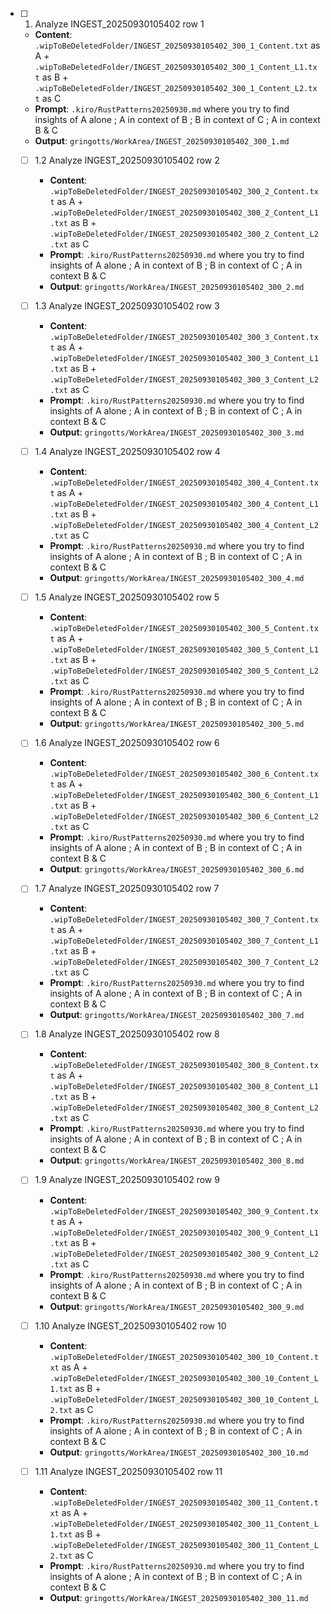 - [ ] 1. Analyze INGEST_20250930105402 row 1
  - **Content**: `.wipToBeDeletedFolder/INGEST_20250930105402_300_1_Content.txt` as A + `.wipToBeDeletedFolder/INGEST_20250930105402_300_1_Content_L1.txt` as B + `.wipToBeDeletedFolder/INGEST_20250930105402_300_1_Content_L2.txt` as C
  - **Prompt**: `.kiro/RustPatterns20250930.md` where you try to find insights of A alone ; A in context of B ; B in context of C ; A in context B & C
  - **Output**: `gringotts/WorkArea/INGEST_20250930105402_300_1.md`

  - [ ] 1.2 Analyze INGEST_20250930105402 row 2
    - **Content**: `.wipToBeDeletedFolder/INGEST_20250930105402_300_2_Content.txt` as A + `.wipToBeDeletedFolder/INGEST_20250930105402_300_2_Content_L1.txt` as B + `.wipToBeDeletedFolder/INGEST_20250930105402_300_2_Content_L2.txt` as C
    - **Prompt**: `.kiro/RustPatterns20250930.md` where you try to find insights of A alone ; A in context of B ; B in context of C ; A in context B & C
    - **Output**: `gringotts/WorkArea/INGEST_20250930105402_300_2.md`

  - [ ] 1.3 Analyze INGEST_20250930105402 row 3
    - **Content**: `.wipToBeDeletedFolder/INGEST_20250930105402_300_3_Content.txt` as A + `.wipToBeDeletedFolder/INGEST_20250930105402_300_3_Content_L1.txt` as B + `.wipToBeDeletedFolder/INGEST_20250930105402_300_3_Content_L2.txt` as C
    - **Prompt**: `.kiro/RustPatterns20250930.md` where you try to find insights of A alone ; A in context of B ; B in context of C ; A in context B & C
    - **Output**: `gringotts/WorkArea/INGEST_20250930105402_300_3.md`

  - [ ] 1.4 Analyze INGEST_20250930105402 row 4
    - **Content**: `.wipToBeDeletedFolder/INGEST_20250930105402_300_4_Content.txt` as A + `.wipToBeDeletedFolder/INGEST_20250930105402_300_4_Content_L1.txt` as B + `.wipToBeDeletedFolder/INGEST_20250930105402_300_4_Content_L2.txt` as C
    - **Prompt**: `.kiro/RustPatterns20250930.md` where you try to find insights of A alone ; A in context of B ; B in context of C ; A in context B & C
    - **Output**: `gringotts/WorkArea/INGEST_20250930105402_300_4.md`

  - [ ] 1.5 Analyze INGEST_20250930105402 row 5
    - **Content**: `.wipToBeDeletedFolder/INGEST_20250930105402_300_5_Content.txt` as A + `.wipToBeDeletedFolder/INGEST_20250930105402_300_5_Content_L1.txt` as B + `.wipToBeDeletedFolder/INGEST_20250930105402_300_5_Content_L2.txt` as C
    - **Prompt**: `.kiro/RustPatterns20250930.md` where you try to find insights of A alone ; A in context of B ; B in context of C ; A in context B & C
    - **Output**: `gringotts/WorkArea/INGEST_20250930105402_300_5.md`

  - [ ] 1.6 Analyze INGEST_20250930105402 row 6
    - **Content**: `.wipToBeDeletedFolder/INGEST_20250930105402_300_6_Content.txt` as A + `.wipToBeDeletedFolder/INGEST_20250930105402_300_6_Content_L1.txt` as B + `.wipToBeDeletedFolder/INGEST_20250930105402_300_6_Content_L2.txt` as C
    - **Prompt**: `.kiro/RustPatterns20250930.md` where you try to find insights of A alone ; A in context of B ; B in context of C ; A in context B & C
    - **Output**: `gringotts/WorkArea/INGEST_20250930105402_300_6.md`

  - [ ] 1.7 Analyze INGEST_20250930105402 row 7
    - **Content**: `.wipToBeDeletedFolder/INGEST_20250930105402_300_7_Content.txt` as A + `.wipToBeDeletedFolder/INGEST_20250930105402_300_7_Content_L1.txt` as B + `.wipToBeDeletedFolder/INGEST_20250930105402_300_7_Content_L2.txt` as C
    - **Prompt**: `.kiro/RustPatterns20250930.md` where you try to find insights of A alone ; A in context of B ; B in context of C ; A in context B & C
    - **Output**: `gringotts/WorkArea/INGEST_20250930105402_300_7.md`

  - [ ] 1.8 Analyze INGEST_20250930105402 row 8
    - **Content**: `.wipToBeDeletedFolder/INGEST_20250930105402_300_8_Content.txt` as A + `.wipToBeDeletedFolder/INGEST_20250930105402_300_8_Content_L1.txt` as B + `.wipToBeDeletedFolder/INGEST_20250930105402_300_8_Content_L2.txt` as C
    - **Prompt**: `.kiro/RustPatterns20250930.md` where you try to find insights of A alone ; A in context of B ; B in context of C ; A in context B & C
    - **Output**: `gringotts/WorkArea/INGEST_20250930105402_300_8.md`

  - [ ] 1.9 Analyze INGEST_20250930105402 row 9
    - **Content**: `.wipToBeDeletedFolder/INGEST_20250930105402_300_9_Content.txt` as A + `.wipToBeDeletedFolder/INGEST_20250930105402_300_9_Content_L1.txt` as B + `.wipToBeDeletedFolder/INGEST_20250930105402_300_9_Content_L2.txt` as C
    - **Prompt**: `.kiro/RustPatterns20250930.md` where you try to find insights of A alone ; A in context of B ; B in context of C ; A in context B & C
    - **Output**: `gringotts/WorkArea/INGEST_20250930105402_300_9.md`

  - [ ] 1.10 Analyze INGEST_20250930105402 row 10
    - **Content**: `.wipToBeDeletedFolder/INGEST_20250930105402_300_10_Content.txt` as A + `.wipToBeDeletedFolder/INGEST_20250930105402_300_10_Content_L1.txt` as B + `.wipToBeDeletedFolder/INGEST_20250930105402_300_10_Content_L2.txt` as C
    - **Prompt**: `.kiro/RustPatterns20250930.md` where you try to find insights of A alone ; A in context of B ; B in context of C ; A in context B & C
    - **Output**: `gringotts/WorkArea/INGEST_20250930105402_300_10.md`

  - [ ] 1.11 Analyze INGEST_20250930105402 row 11
    - **Content**: `.wipToBeDeletedFolder/INGEST_20250930105402_300_11_Content.txt` as A + `.wipToBeDeletedFolder/INGEST_20250930105402_300_11_Content_L1.txt` as B + `.wipToBeDeletedFolder/INGEST_20250930105402_300_11_Content_L2.txt` as C
    - **Prompt**: `.kiro/RustPatterns20250930.md` where you try to find insights of A alone ; A in context of B ; B in context of C ; A in context B & C
    - **Output**: `gringotts/WorkArea/INGEST_20250930105402_300_11.md`

